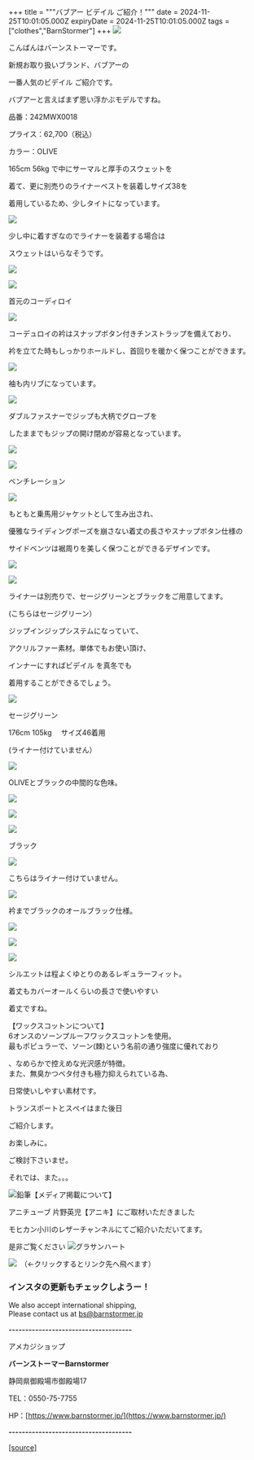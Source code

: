 +++
title = """バブアー ビデイル ご紹介！"""
date = 2024-11-25T10:01:05.000Z
expiryDate = 2024-11-25T10:01:05.000Z
tags = ["clothes","BarnStormer"]
+++
[![](https://stat.ameba.jp/user_images/20231023/16/barnstormer-go/b2/03/p/o0420015015354743273.png)](https://ameblo.jp/barnstormer-go/entry-12825670498.html)

こんばんはバーンストーマーです。

新規お取り扱いブランド、バブアーの

一番人気のビデイル ご紹介です。

バブアーと言えばまず思い浮かぶモデルですね。

品番：242MWX0018

プライス：62,700（税込）

カラー：OLIVE

165cm 56kg で中にサーマルと厚手のスウェットを

着て、更に別売りのライナーベストを装着しサイズ38を

着用しているため、少しタイトになっています。

[![](https://stat.ameba.jp/user_images/20241125/18/barnstormer-go/90/07/j/o0466070015514208026.jpg)](https://stat.ameba.jp/user_images/20241125/18/barnstormer-go/90/07/j/o0466070015514208026.jpg)

少し中に着すぎなのでライナーを装着する場合は

スウェットはいらなそうです。

[![](https://stat.ameba.jp/user_images/20241125/18/barnstormer-go/8c/df/j/o0466070015514208027.jpg)](https://stat.ameba.jp/user_images/20241125/18/barnstormer-go/8c/df/j/o0466070015514208027.jpg)

[![](https://stat.ameba.jp/user_images/20241125/18/barnstormer-go/c8/f0/j/o0466070015514208028.jpg)](https://stat.ameba.jp/user_images/20241125/18/barnstormer-go/c8/f0/j/o0466070015514208028.jpg)

首元のコーディロイ

[![](https://stat.ameba.jp/user_images/20241125/18/barnstormer-go/f0/af/j/o0700046615514208030.jpg)](https://stat.ameba.jp/user_images/20241125/18/barnstormer-go/f0/af/j/o0700046615514208030.jpg)

コーデュロイの衿はスナップボタン付きチンストラップを備えており、

衿を立てた時もしっかりホールドし、首回りを暖かく保つことができます。

[![](https://stat.ameba.jp/user_images/20241125/18/barnstormer-go/bf/b3/j/o0700046615514208031.jpg)](https://stat.ameba.jp/user_images/20241125/18/barnstormer-go/bf/b3/j/o0700046615514208031.jpg)

袖も内リブになっています。

[![](https://stat.ameba.jp/user_images/20241125/18/barnstormer-go/6e/9d/j/o0700046615514208034.jpg)](https://stat.ameba.jp/user_images/20241125/18/barnstormer-go/6e/9d/j/o0700046615514208034.jpg)

ダブルファスナーでジップも大柄でグローブを

したままでもジップの開け閉めが容易となっています。

[![](https://stat.ameba.jp/user_images/20241125/18/barnstormer-go/d3/8a/j/o0466070015514208035.jpg)](https://stat.ameba.jp/user_images/20241125/18/barnstormer-go/d3/8a/j/o0466070015514208035.jpg)

[![](https://stat.ameba.jp/user_images/20241125/18/barnstormer-go/8f/d2/j/o0466070015514208037.jpg)](https://stat.ameba.jp/user_images/20241125/18/barnstormer-go/8f/d2/j/o0466070015514208037.jpg)

ベンチレーション

[![](https://stat.ameba.jp/user_images/20241125/18/barnstormer-go/65/3a/j/o0466070015514208038.jpg)](https://stat.ameba.jp/user_images/20241125/18/barnstormer-go/65/3a/j/o0466070015514208038.jpg)

もともと乗馬用ジャケットとして生み出され、

優雅なライディングポーズを崩さない着丈の長さやスナップボタン仕様の

サイドベンツは裾周りを美しく保つことができるデザインです。

[![](https://stat.ameba.jp/user_images/20241125/18/barnstormer-go/e1/cf/j/o0466070015514208041.jpg)](https://stat.ameba.jp/user_images/20241125/18/barnstormer-go/e1/cf/j/o0466070015514208041.jpg)

[![](https://stat.ameba.jp/user_images/20241125/18/barnstormer-go/1d/c1/j/o0466070015514208043.jpg)](https://stat.ameba.jp/user_images/20241125/18/barnstormer-go/1d/c1/j/o0466070015514208043.jpg)

ライナーは別売りで、セージグリーンとブラックをご用意してます。

(こちらはセージグリーン）

ジップインジップシステムになっていて、

アクリルファー素材。単体でもお使い頂け、

インナーにすればビデイル を真冬でも

着用することができるでしょう。

[![](https://stat.ameba.jp/user_images/20241125/18/barnstormer-go/81/33/j/o0466070015514208047.jpg)](https://stat.ameba.jp/user_images/20241125/18/barnstormer-go/81/33/j/o0466070015514208047.jpg)

セージグリーン

176cm 105kg 　サイズ46着用

(ライナー付けていません）

[![](https://stat.ameba.jp/user_images/20241125/18/barnstormer-go/18/26/j/o0466070015514208050.jpg)](https://stat.ameba.jp/user_images/20241125/18/barnstormer-go/18/26/j/o0466070015514208050.jpg)

OLIVEとブラックの中間的な色味。

[![](https://stat.ameba.jp/user_images/20241125/18/barnstormer-go/29/46/j/o0466070015514208052.jpg)](https://stat.ameba.jp/user_images/20241125/18/barnstormer-go/29/46/j/o0466070015514208052.jpg)

[![](https://stat.ameba.jp/user_images/20241125/18/barnstormer-go/d0/ff/j/o0466070015514208055.jpg)](https://stat.ameba.jp/user_images/20241125/18/barnstormer-go/d0/ff/j/o0466070015514208055.jpg)

[![](https://stat.ameba.jp/user_images/20241125/18/barnstormer-go/b0/ce/j/o0466070015514208057.jpg)](https://stat.ameba.jp/user_images/20241125/18/barnstormer-go/b0/ce/j/o0466070015514208057.jpg)

ブラック

[![](https://stat.ameba.jp/user_images/20241125/18/barnstormer-go/9b/27/j/o0466070015514208060.jpg)](https://stat.ameba.jp/user_images/20241125/18/barnstormer-go/9b/27/j/o0466070015514208060.jpg)

こちらはライナー付けていません。

[![](https://stat.ameba.jp/user_images/20241125/18/barnstormer-go/fb/a9/j/o0466070015514208062.jpg)](https://stat.ameba.jp/user_images/20241125/18/barnstormer-go/fb/a9/j/o0466070015514208062.jpg)

衿までブラックのオールブラック仕様。

[![](https://stat.ameba.jp/user_images/20241125/18/barnstormer-go/d2/91/j/o0466070015514208063.jpg)](https://stat.ameba.jp/user_images/20241125/18/barnstormer-go/d2/91/j/o0466070015514208063.jpg)

[![](https://stat.ameba.jp/user_images/20241125/18/barnstormer-go/d7/7c/j/o0466070015514208065.jpg)](https://stat.ameba.jp/user_images/20241125/18/barnstormer-go/d7/7c/j/o0466070015514208065.jpg)

[![](https://stat.ameba.jp/user_images/20241125/18/barnstormer-go/e6/6d/j/o0466070015514208069.jpg)](https://stat.ameba.jp/user_images/20241125/18/barnstormer-go/e6/6d/j/o0466070015514208069.jpg)

シルエットは程よくゆとりのあるレギュラーフィット。

着丈もカバーオールくらいの長さで使いやすい

着丈ですね。

【ワックスコットンについて】  
6オンスのソーンプルーフワックスコットンを使用。  
最もポピュラーで、ソーン(棘)という名前の通り強度に優れており

、なめらかで控えめな光沢感が特徴。  
また、無臭かつベタ付きも極力抑えられている為、

日常使いしやすい素材です。

トランスポートとスぺイはまた後日

ご紹介します。

お楽しみに。

ご検討下さいませ。

それでは、また。。。

![鉛筆](https://stat100.ameba.jp/blog/ucs/img/char/char3/519.png)【メディア掲載について】

アニチューブ 片野英児【アニキ】にご取材いただきました

モヒカン小川のレザーチャンネルにてご紹介いただいてます。

是非ご覧ください ![グラサンハート](https://stat100.ameba.jp/blog/ucs/img/char/char3/148.png)

[![](https://stat.ameba.jp/user_images/20230412/16/barnstormer-go/6a/23/p/o0108010815269242493.png)](https://www.instagram.com/barnstormer_daily/)　（←クリックするとリンク先へ飛べます）

### インスタの更新もチェックしようー！

We also accept international shipping,  
Please contact us at bs@barnstormer.jp

**\-------------------------------------**

アメカジショップ

**バーンストーマーBarnstormer**

静岡県御殿場市御殿場17

TEL：0550-75-7755

HP：[https://www.barnstormer.jp/](https://www.barnstormer.jp/)

**\-------------------------------------**

[[source]](https://ameblo.jp/barnstormer-go/entry-12876328375.html)
